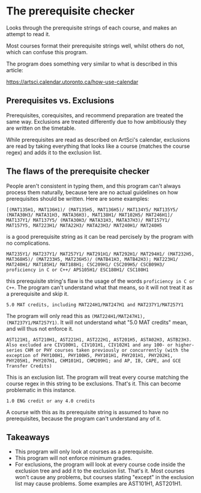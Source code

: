 # The prerequisite checker

Looks through the prerequisite strings of each course, and makes an attempt to read it.

Most courses format their prerequisite strings well, whilst others do not, which
can confuse this program.

The program does something very similar to what is described in this article:

https://artsci.calendar.utoronto.ca/how-use-calendar

## Prerequisites vs. Exclusions

Prerequisites, corequisites, and recommend preparation are treated the same way.
Exclusions are treated differently due to how ambitiously they are written on the timetable.

While prerequisites are read as described on ArtSci's calendar,
exclusions are read by taking everything that looks like a course
(matches the course regex) and adds it to the exclusion list.

## The flaws of the prerequisite checker

People aren't consistent in typing them, and this program can't always process them naturally,
because tere are no actual guidelines on how prerequisites should be written. Here are some
examples:

```
[(MAT135H1, MAT136H1)/ (MAT135H5, MAT136H5)/ MAT134Y5/ MAT135Y5/ (MATA30H3/ MATA31H3, MATA36H3), MAT138H1/ MAT102H5/ MAT246H1]/ MAT137Y1/ MAT137Y5/ (MATA30H3/ MATA31H3, MATA37H3)/ MAT157Y1/ MAT157Y5, MAT223H1/ MATA22H3/ MATA23H3/ MAT240H1/ MAT240H5
```

is a good prerequisite string as it can be read percisely by the program with no complications.

```
MAT235Y1/ MAT237Y1/ MAT257Y1/ MAT291H1/ MAT292H1/ MAT294H1/ (MAT232H5, MAT368H5)/ (MAT233H5, MAT236H5)/ (MATB41H3, MATB42H3); MAT223H1/ MAT240H1/ MAT185H1/ MAT188H1; CSC209H1/ CSC209H5/ CSCB09H3/ proficiency in C or C++/ APS105H1/ ESC180H1/ CSC180H1
```

this prerequisite string's flaw is the usage of the words `proficiency in C or C++`. The program
can't understand what that means, so it will not treat it as a prerequisite and skip it.

```5.0 MAT credits, including MAT224H1/MAT247H1 and MAT237Y1/MAT257Y1```

The program will only read this as ``(MAT224H1/MAT247H1), (MAT237Y1/MAT257Y1)``. It will not understand
what "5.0 MAT credits" mean, and will thus not enforce it.

```
AST121H1, AST210H1, AST221H1, AST222H1, AST201H5, ASTA02H3, ASTB23H3. Also excluded are CIV100H1, CIV101H1, CIV102H1 and any 100- or higher-series CHM or PHY courses taken previously or concurrently (with the exception of PHY100H1, PHY100H5, PHY101H1, PHY201H1, PHY202H1, PHY205H1, PHY207H1, CHM101H1, CHM209H1; and AP, IB, CAPE, and GCE Transfer Credits)
```

This is an exclusion list. The program will treat every course matching the course regex in this string to be exclusions. That's it. This can become problematic in this instance.

```
1.0 ENG credit or any 4.0 credits
```

A course with this as its prerequisite string is assumed to have no prerequisites, because the program can't understand any of it.

## Takeaways

- This program will only look at courses as a prerequisite.
- This program will not enforce minimum grades.
- For exclusions, the program will look at every course code inside the exclusion tree and add it to the exclusion list. That's it. Most courses won't cause any problems, but courses
  stating "except" in the exclusion list may cause problems. Some examples are AST101H1, AST201H1.
